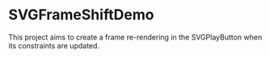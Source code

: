 # SVGFrameShiftDemo

This project aims to create a frame re-rendering in the SVGPlayButton when its constraints are updated.
